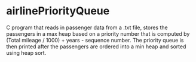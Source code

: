 # airlinePriorityQueue

C program that reads in passenger data from a .txt file, stores the passengers in a max heap based on a
priority number that is computed by (Total mileage / 1000) + years - sequence number. The priority queue
is then printed after the passengers are ordered into a min heap and sorted using heap sort.
